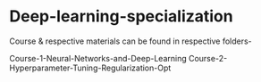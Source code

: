 # Deep-learning-specialization

Course & respective materials can be found in respective folders-

Course-1-Neural-Networks-and-Deep-Learning
Course-2-Hyperparameter-Tuning-Regularization-Opt
